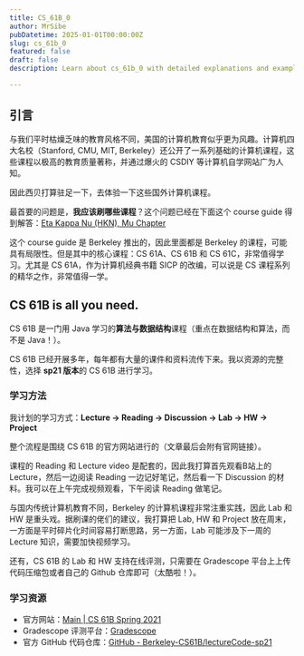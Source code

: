```yaml
---
title: CS_61B_0
author: MrSibe
pubDatetime: 2025-01-01T00:00:00Z
slug: cs_61b_0
featured: false
draft: false
description: Learn about cs_61b_0 with detailed explanations and examples.

---
```

## 引言

与我们平时枯燥乏味的教育风格不同，美国的计算机教育似乎更为风趣。计算机四大名校（Stanford, CMU, MIT, Berkeley）还公开了一系列基础的计算机课程，这些课程以极高的教育质量著称，并通过爆火的 CSDIY 等计算机自学网站广为人知。

因此西贝打算驻足一下，去体验一下这些国外计算机课程。

最首要的问题是，**我应该刷哪些课程**？这个问题已经在下面这个 course guide 得到解答：[Eta Kappa Nu (HKN), Mu Chapter](https://hkn.eecs.berkeley.edu/courseguides)

这个 course guide 是 Berkeley 推出的，因此里面都是 Berkeley 的课程，可能具有局限性。但是其中的核心课程：CS 61A、CS 61B 和 CS 61C，非常值得学习。尤其是 CS 61A，作为计算机经典书籍 SICP 的改编，可以说是 CS 课程系列的精华之作，非常值得一学。

## CS 61B is all you need.

CS 61B 是一门用 Java 学习的**算法与数据结构**课程（重点在数据结构和算法，而不是 Java！）。

CS 61B 已经开展多年，每年都有大量的课件和资料流传下来。我以资源的完整性，选择 **sp21 版本**的 CS 61B 进行学习。

### 学习方法

我计划的学习方式：**Lecture -> Reading -> Discussion -> Lab -> HW -> Project**

整个流程是围绕 CS 61B 的官方网站进行的（文章最后会附有官网链接）。

课程的 Reading 和 Lecture video 是配套的，因此我打算首先观看B站上的 Lecture，然后一边阅读 Reading 一边记好笔记，然后看一下 Discussion 的材料。我可以在上午完成视频观看，下午阅读 Reading 做笔记。

与国内传统计算机教育不同，Berkeley 的计算机课程非常注重实践，因此 Lab 和 HW 是重头戏。据刷课的佬们的建议，我打算把 Lab, HW 和 Project 放在周末，一方面是平时碎片化时间容易打断思路，另一方面，Lab 可能涉及下一周的 Lecture 知识，需要加快视频学习。

还有，CS 61B 的 Lab 和 HW 支持在线评测，只需要在  Gradescope 平台上上传代码压缩包或者自己的 Github 仓库即可（太酷啦！）。

###  学习资源 

- 官方网站：[Main \| CS 61B Spring 2021](https://sp21.datastructur.es/)
- Gradescope 评测平台：[Gradescope](https://www.gradescope.com/)
- 官方 GitHub 代码仓库：[GitHub - Berkeley-CS61B/lectureCode-sp21](https://github.com/Berkeley-CS61B/lectureCode-sp21)
